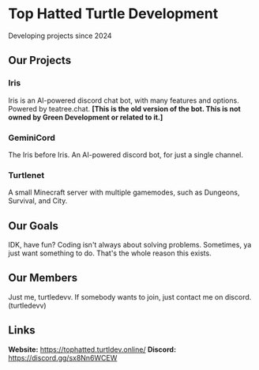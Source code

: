 # Top Hatted Turtle Development
Developing projects since 2024

## Our Projects
### Iris
Iris is an AI-powered discord chat bot, with many features and options. Powered by teatree.chat.
**[This is the old version of the bot. This is not owned by Green Development or related to it.]**

### GeminiCord
The Iris before Iris. An AI-powered discord bot, for just a single channel.

### Turtlenet
A small Minecraft server with multiple gamemodes, such as Dungeons, Survival, and City.

## Our Goals
IDK, have fun? Coding isn't always about solving problems. Sometimes, ya just want something to do.
That's the whole reason this exists.

## Our Members
Just me, turtledevv. If somebody wants to join, just contact me on discord. (turtledevv)

## Links
**Website:** https://tophatted.turtldev.online/
**Discord:** https://discord.gg/sx8Nn6WCEW 
